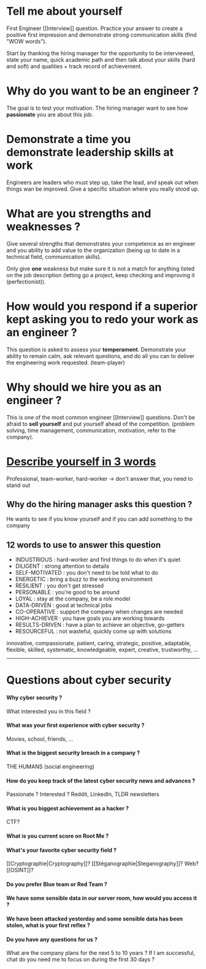# Tell me about yourself

First Engineer [[Interview]] question.
Practice your answer to create a positive first impression and demonstrate strong communication skills (find "WOW words").

Start by thanking the hiring manager for the opportunity to be interviewed, state your name, quick academic path and then talk about your skills (hard and soft) and qualities + track record of achievement.

# Why do you want to be an engineer ?

The goal is to test your motivation. The hiring manager want to see how **passionate** you are about this job. 

# Demonstrate a time you demonstrate leadership skills at work

Engineers are leaders who must step up, take the lead, and speak out when things wan be improved. Give a specific situation where you really stood up.

# What are you strengths and weaknesses ?

Give several strengths that demonstrates your competence as en engineer and you ability to add value to the organization (being up to date in a technical field, communication skills).

Only give **one** weakness but make sure it is not a match for anything listed on the job description (letting go a project, keep checking and improving it (perfectionist)).

# How would you respond if a superior kept asking you to redo your work as an engineer ? 

This question is asked to assess your **temperament**. Demonstrate your ability to remain calm, ask relevant questions, and do all you can to deliver the engineering work requested.
(team-player)

# Why should we hire you as an engineer ?

This is one of the most common engineer [[Interview]] questions. Don't be afraid to **sell yourself** and put yourself ahead of the competition. (problem solving, time management, communication, motivation, refer to the company).

# [Describe yourself in 3 words](https://youtu.be/2nFunbg11GM)

Professional, team-worker, hard-worker -> don't answer that, you need to stand out

## Why do the hiring manager asks this question ?

He wants to see if you know yourself and if you can add something to the company

## 12 words to use to answer this question

- INDUSTRIOUS : hard-worker and find things to do when it's quiet
- DILIGENT : strong attention to details
- SELF-MOTIVATED : you don't need to be told what to do
- ENERGETIC : bring a buzz to the working environment
- RESILIENT : you don't get stressed
- PERSONABLE : you're good to be around
- LOYAL : stay at the company, be a role model
- DATA-DRIVEN : good at technical jobs
- CO-OPERATIVE : support the company when changes are needed
- HIGH-ACHIEVER : you have goals you are working towards
- RESULTS-DRIVEN : have a plan to achieve an objective, go-getters
- RESOURCEFUL : not wasteful, quickly come up with solutions

innovative, compassionate, patient, caring, strategic, positive, adaptable, flexible, skilled, systematic, knowledgeable, expert, creative, trustworthy, ...  

--- 

# Questions about cyber security

#### Why cyber security ?
What interested you in this field ?

#### What was your first experience with cyber security ?
Movies, school, friends, ...

#### What is the biggest security breach in a company ?
THE HUMANS (social engineering)
#### How do you keep track of the latest cyber security news and advances ?
Passionate ? Interested ? Reddit, LinkedIn, TLDR newsletters

#### What is you biggest achievement as a hacker ?
CTF?

#### What is you current score on Root Me ?

#### What's your favorite cyber security field ?
[[Cryptographie|Cryptography]]? [[Stéganographie|Steganography]]? Web? [[OSINT]]?

#### Do you prefer Blue team or Red Team ?
#### We have some sensible data in our server room, how would you access it ?

#### We have been attacked yesterday and some sensible data has been stolen, what is your first reflex ?
#### Do you have any questions for us ?
What are the company plans for the next 5 to 10 years ?
If I am successful, chat do you need me to focus on during the first 30 days ?